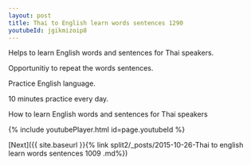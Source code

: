 ```yaml
---
layout: post
title: Thai to English learn words sentences 1290 
youtubeId: jgikmizoip8
---
```

 
 
Helps to learn English words and sentences for Thai speakers.

Opportunitiy to repeat the words sentences. 

Practice English language. 
 
10 minutes practice every day. 
 
How to learn English words and sentences for Thai speakers 
 
{% include youtubePlayer.html id=page.youtubeId %}
 
 
[Next]({{ site.baseurl }}{% link  split2/_posts/2015-10-26-Thai to english learn words sentences 1009 .md%})
 
